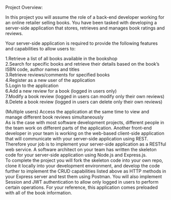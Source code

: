 Project Overview:

In this project you will assume the role of a back-end developer working for an online retailer selling books. You have been tasked with developing a server-side application that stores, retrieves and manages book ratings and reviews.

Your server-side application is required to provide the following features and capabilities to allow users to:</br>

1.Retrieve a list of all books available in the bookshop</br>
2.Search for specific books and retrieve their details based on the book’s ISBN code, author names and titles</br>
3.Retrieve reviews/comments for specified books</br>
4.Register as a new user of the application</br>
5.Login to the application</br>
6.Add a new review for a book (logged in users only)</br>
7.Modify a book review (logged in users can modify only their own reviews)</br>
8.Delete a book review (logged in users can delete only their own reviews)</br>

(Multiple users) Access the application at the same time to view and manage different book reviews simultaneously</br>
As is the case with most software development projects, different people in the team work on different parts of the application. Another front-end developer in your team is working on the web-based client-side application that will communicate with your server-side application using REST. Therefore your job is to implement your server-side application as a RESTful web service. A software architect on your team has written the skeleton code for your server-side application using Node.js and Express.js.
</br>
To complete the project you will fork the skeleton code into your own repo, clone it locally into your development environment, and develop the code further to implement the CRUD capabilities listed above as HTTP methods in your Express server and test them using Postman. You will also implement Session and JWT authentication to allow only logged in users to perform certain operations. For your reference, this application comes preloaded with all of the book information.

